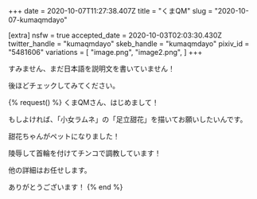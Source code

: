 +++
date = 2020-10-07T11:27:38.407Z
title = "くまQM"
slug = "2020-10-07-kumaqmdayo"

[extra]
nsfw = true
accepted_date = 2020-10-03T02:03:30.430Z
twitter_handle = "kumaqmdayo"
skeb_handle = "kumaqmdayo"
pixiv_id = "5481606"
variations = [
  "image.png",
  "image2.png",
]
+++

すみません、まだ日本語を説明文を書いていません！

後ほどチェックしてみてください。

{% request() %}
くまQMさん、はじめまして！

もしよければ、「小女ラムネ」の「足立甜花」を描いてお願いしたいんです。

甜花ちゃんがペットになりました！

陵辱して首輪を付けてチンコで調教しています！

他の詳細はお任せします。

ありがとうございます！
{% end %}
